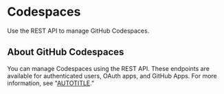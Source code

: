 # Codespaces

Use the REST API to manage GitHub Codespaces.

## About GitHub Codespaces

You can manage Codespaces using the REST API. These endpoints are available for authenticated users, OAuth apps, and GitHub Apps. For more information, see "[AUTOTITLE](/codespaces)."
